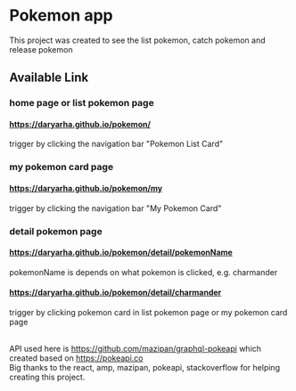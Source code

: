 # Pokemon app

This project was created to see the list pokemon, catch pokemon and release pokemon

## Available Link <br>
### home page or list pokemon page <br>
#### https://daryarha.github.io/pokemon/ <br>
trigger by clicking the navigation bar "Pokemon List Card" <br>

### my pokemon card page <br>
#### https://daryarha.github.io/pokemon/my <br>
trigger by clicking the navigation bar "My Pokemon Card" <br>

### detail pokemon page<br>
#### https://daryarha.github.io/pokemon/detail/pokemonName <br>
pokemonName is depends on what pokemon is clicked, e.g. charmander <br>
#### https://daryarha.github.io/pokemon/detail/charmander <br>
trigger by clicking pokemon card in list pokemon page or my pokemon card page <br><br>

API used here is https://github.com/mazipan/graphql-pokeapi which created based on https://pokeapi.co <br>
Big thanks to the react, amp, mazipan, pokeapi, stackoverflow for helping creating this project.
